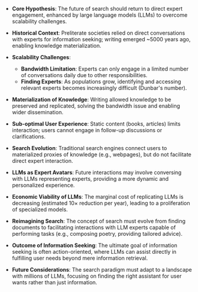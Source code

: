 - **Core Hypothesis**: The future of search should return to direct expert engagement, enhanced by large language models (LLMs) to overcome scalability challenges.
  
- **Historical Context**: Preliterate societies relied on direct conversations with experts for information seeking; writing emerged ~5000 years ago, enabling knowledge materialization.

- **Scalability Challenges**:
  - **Bandwidth Limitation**: Experts can only engage in a limited number of conversations daily due to other responsibilities.
  - **Finding Experts**: As populations grow, identifying and accessing relevant experts becomes increasingly difficult (Dunbar's number).

- **Materialization of Knowledge**: Writing allowed knowledge to be preserved and replicated, solving the bandwidth issue and enabling wider dissemination.

- **Sub-optimal User Experience**: Static content (books, articles) limits interaction; users cannot engage in follow-up discussions or clarifications.

- **Search Evolution**: Traditional search engines connect users to materialized proxies of knowledge (e.g., webpages), but do not facilitate direct expert interaction.

- **LLMs as Expert Avatars**: Future interactions may involve conversing with LLMs representing experts, providing a more dynamic and personalized experience.

- **Economic Viability of LLMs**: The marginal cost of replicating LLMs is decreasing (estimated 10× reduction per year), leading to a proliferation of specialized models.

- **Reimagining Search**: The concept of search must evolve from finding documents to facilitating interactions with LLM experts capable of performing tasks (e.g., composing poetry, providing tailored advice).

- **Outcome of Information Seeking**: The ultimate goal of information seeking is often action-oriented, where LLMs can assist directly in fulfilling user needs beyond mere information retrieval.

- **Future Considerations**: The search paradigm must adapt to a landscape with millions of LLMs, focusing on finding the right assistant for user wants rather than just information.